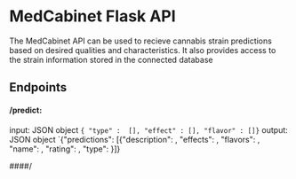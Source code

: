 # MedCabinet Flask API

The MedCabinet API can be used to recieve cannabis strain predictions based on desired qualities and characteristics. It also provides access to the strain information stored in the connected database

## Endpoints

#### /predict:
input: JSON object `{
"type" :  [],
"effect" : [],
"flavor" : []}`
output: JSON object `{"predictions": [{"description": ,
"effects": , "flavors": , "name": , "rating": , "type": }]} 

####/
